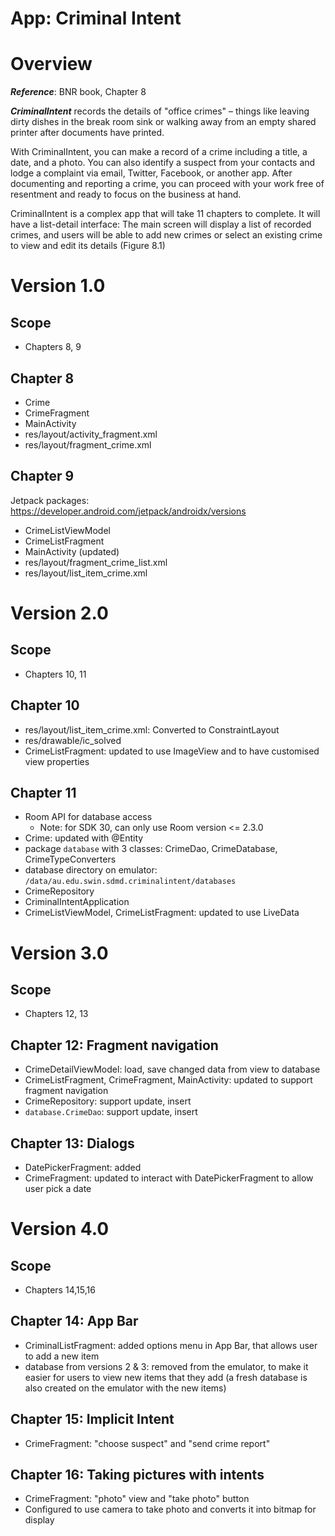 App: Criminal Intent
======================

# Overview
***Reference***: BNR book, Chapter 8

***CriminalIntent*** records the details of "office crimes" – things like leaving dirty dishes in the break room sink or walking away
from an empty shared printer after documents have printed.

With CriminalIntent, you can make a record of a crime including a title, a date, and a photo. You
can also identify a suspect from your contacts and lodge a complaint via email, Twitter, Facebook,
or another app. After documenting and reporting a crime, you can proceed with your work free of
resentment and ready to focus on the business at hand.

CriminalIntent is a complex app that will take 11 chapters to complete. It will have a list-detail
interface: The main screen will display a list of recorded crimes, and users will be able to add new
crimes or select an existing crime to view and edit its details (Figure 8.1)

# Version 1.0 
## Scope
- Chapters 8, 9
## Chapter 8
- Crime
- CrimeFragment
- MainActivity
- res/layout/activity_fragment.xml
- res/layout/fragment_crime.xml

## Chapter 9
Jetpack packages: https://developer.android.com/jetpack/androidx/versions

- CrimeListViewModel
- CrimeListFragment
- MainActivity (updated)
- res/layout/fragment_crime_list.xml
- res/layout/list_item_crime.xml

# Version 2.0
## Scope
- Chapters 10, 11

## Chapter 10
- res/layout/list_item_crime.xml: Converted to ConstraintLayout
- res/drawable/ic_solved
- CrimeListFragment: updated to use ImageView and to have customised view properties

## Chapter 11
- Room API for database access
  - Note: for SDK 30, can only use Room version <= 2.3.0
- Crime: updated with @Entity
- package `database` with 3 classes: CrimeDao, CrimeDatabase, CrimeTypeConverters
- database directory on emulator: `/data/au.edu.swin.sdmd.criminalintent/databases`
- CrimeRepository
- CriminalIntentApplication
- CrimeListViewModel, CrimeListFragment: updated to use LiveData

# Version 3.0
## Scope
- Chapters 12, 13

## Chapter 12: Fragment navigation
- CrimeDetailViewModel: load, save changed data from view to database
- CrimeListFragment, CrimeFragment, MainActivity: updated to support fragment navigation
- CrimeRepository: support update, insert
- `database.CrimeDao`: support update, insert

## Chapter 13: Dialogs
- DatePickerFragment: added
- CrimeFragment: updated to interact with DatePickerFragment to allow user pick a date
  
# Version 4.0
## Scope
- Chapters 14,15,16

## Chapter 14: App Bar
- CriminalListFragment: added options menu in App Bar, that allows user to add a new item
- database from versions 2 & 3: removed from the emulator, to make it easier for users to view new items that they add (a fresh database is also created on the emulator with the new items)

## Chapter 15: Implicit Intent
- CrimeFragment: "choose suspect" and "send crime report"

## Chapter 16: Taking pictures with intents
- CrimeFragment: "photo" view and "take photo" button
- Configured to use camera to take photo and converts it into bitmap for display
